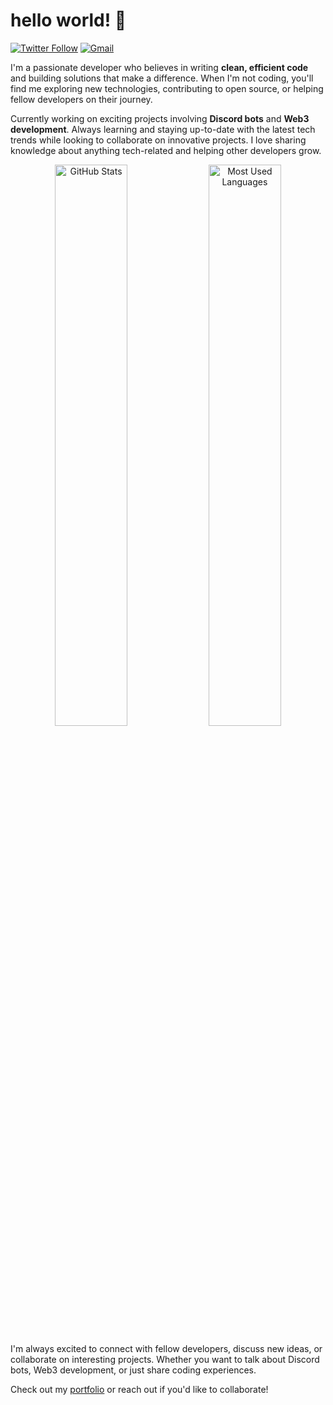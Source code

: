 # hello world! 👋

[![Twitter Follow](https://img.shields.io/twitter/follow/__nobledev_?color=1DA1F2&logo=twitter&style=for-the-badge)](https://twitter.com/_nobledev) [![Gmail](https://img.shields.io/badge/Gmail-D14836?style=for-the-badge&logo=gmail&logoColor=white)](mailto:basilgoodluck22@gmail.com)

I'm a passionate developer who believes in writing **clean, efficient code** and building solutions that make a difference. When I'm not coding, you'll find me exploring new technologies, contributing to open source, or helping fellow developers on their journey.

Currently working on exciting projects involving **Discord bots** and **Web3 development**. Always learning and staying up-to-date with the latest tech trends while looking to collaborate on innovative projects. I love sharing knowledge about anything tech-related and helping other developers grow.

<div align="center">
  <img src="https://github-readme-stats.vercel.app/api?username=basilgoodluck&show_icons=true&theme=dark&bg_color=0d1117&border_color=30363d&title_color=58a6ff&text_color=c9d1d9&icon_color=f85149" alt="GitHub Stats" width="48%" />
  <img src="https://github-readme-stats.vercel.app/api/top-langs?username=basilgoodluck&show_icons=true&locale=en&layout=compact&theme=dark&bg_color=0d1117&border_color=30363d&title_color=58a6ff&text_color=c9d1d9" alt="Most Used Languages" width="48%" />
</div>

I'm always excited to connect with fellow developers, discuss new ideas, or collaborate on interesting projects. Whether you want to talk about Discord bots, Web3 development, or just share coding experiences.

Check out my <a href="https://basilgoodluck.github.io">portfolio</a> or reach out if you'd like to collaborate!
